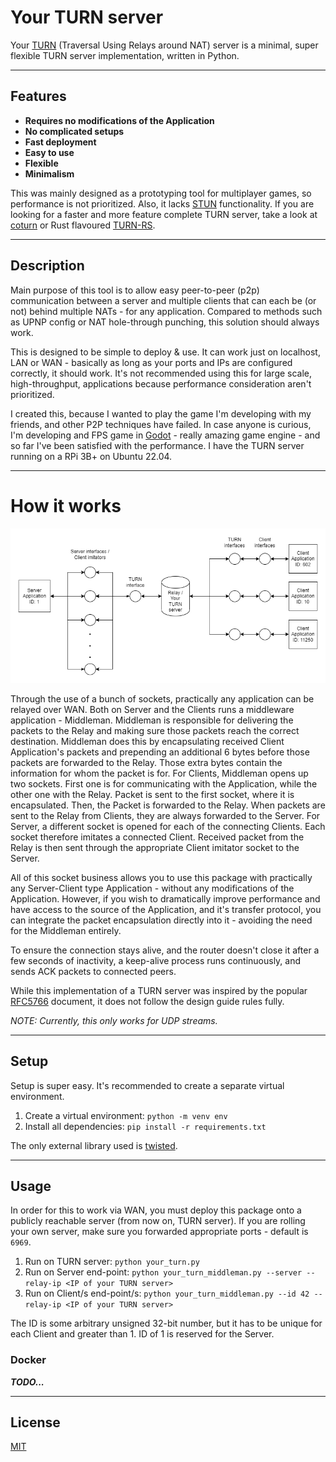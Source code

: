 # Your TURN server

Your [TURN](https://www.rfc-editor.org/rfc/rfc5766) (Traversal Using Relays around NAT) server is a minimal,
super flexible TURN server implementation, written in Python.

---
## Features

- **Requires no modifications of the Application**
- **No complicated setups**
- **Fast deployment**
- **Easy to use**
- **Flexible**
- **Minimalism**


This was mainly designed as a prototyping tool for multiplayer games, so performance is not prioritized. Also, it lacks
[STUN](https://www.rfc-editor.org/rfc/rfc5389) functionality.
If you are looking for a faster and more feature complete TURN server,
take a look at [coturn](https://github.com/coturn/coturn) or Rust flavoured [TURN-RS](https://github.com/mycrl/turn-rs).

---
## Description

Main purpose of this tool is to allow easy peer-to-peer (p2p) communication between
a server and multiple clients that can each be (or not) behind multiple NATs - for any application.
Compared to methods such as UPNP config or NAT hole-through punching, this solution should always work.

This is designed to be simple to deploy & use.
It can work just on localhost, LAN or WAN -
basically as long as your ports and IPs are configured correctly, it should work.
It's not recommended using this for large scale, high-throughput, applications because performance consideration aren't
prioritized.

I created this, because I wanted to play the game I'm developing with my friends, and other P2P techniques have failed.
In case anyone is curious, I'm developing and FPS game in [Godot](https://godotengine.org/) - really amazing game
engine - and so far I've been satisfied with the performance.
I have the TURN server running on a RPi 3B+ on Ubuntu 22.04.

---
# How it works
![Architecture](imgs/your_turn_architecture.png)

Through the use of a bunch of sockets, practically any application can be relayed over WAN.
Both on Server and the Clients runs a middleware application - Middleman.
Middleman is responsible for delivering the packets to the Relay and making sure those packets reach the
correct destination. Middleman does this by encapsulating received Client Application's packets
and prepending an additional 6 bytes before those packets are forwarded to the Relay.
Those extra bytes contain the information for whom the packet is for.
For Clients, Middleman opens up two sockets.
First one is for communicating with the Application, while the other one with the Relay.
Packet is sent to the first socket, where it is encapsulated.
Then, the Packet is forwarded to the Relay.
When packets are sent to the Relay from Clients, they are always forwarded to the Server.
For Server, a different socket is opened for each of the connecting Clients.
Each socket therefore imitates a connected Client.
Received packet from the Relay is then sent through the appropriate Client imitator socket to the Server.

All of this socket business allows you to use this package with practically any Server-Client type
Application - without any modifications of the Application. However, if you wish to dramatically improve
performance and have access to the source of the Application, and it's transfer protocol, you can integrate the packet
encapsulation directly into it - avoiding the need for the Middleman entirely.

To ensure the connection stays alive, and the router doesn't close it after a few seconds of inactivity, a keep-alive
process runs continuously, and sends ACK packets to connected peers.

While this implementation of a TURN server was inspired by the popular [RFC5766](https://www.rfc-editor.org/rfc/rfc5766)
document, it does not follow the design guide rules fully.

*NOTE: Currently, this only works for UDP streams.*

---
## Setup

Setup is super easy. It's recommended to create a separate virtual environment.

1. Create a virtual environment: `python -m venv env`
2. Install all dependencies: `pip install -r requirements.txt`

The only external library used is [twisted](https://twisted.org/).

---
## Usage

In order for this to work via WAN, you must deploy this package onto a publicly reachable server (from now on, TURN server).
If you are rolling your own server, make sure you forwarded appropriate ports - default is `6969`.

1. Run on TURN server: `python your_turn.py`
2. Run on Server end-point: `python your_turn_middleman.py --server --relay-ip <IP of your TURN server>`
3. Run on Client/s end-point/s: `python your_turn_middleman.py --id 42 --relay-ip <IP of your TURN server>`

The ID is some arbitrary unsigned 32-bit number, but it has to be unique for each Client and greater than 1.
ID of 1 is reserved for the Server.

### Docker

***TODO...***

---
## License

[MIT](LICENSE.md)
